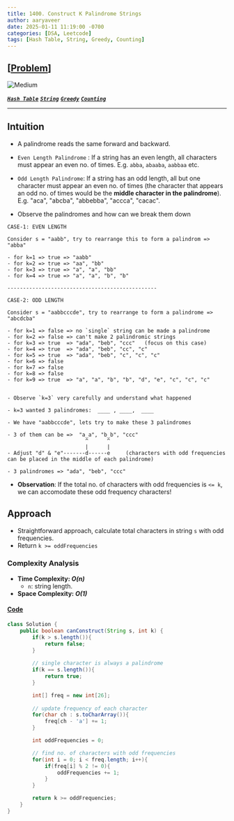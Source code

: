 ```yaml
---
title: 1400. Construct K Palindrome Strings
author: aaryaveer
date: 2025-01-11 11:19:00 -0700
categories: [DSA, Leetcode]
tags: [Hash Table, String, Greedy, Counting]
---
```


## [[Problem](https://leetcode.com/problems/construct-k-palindrome-strings/description/)]

<!-- ![Easy](https://img.shields.io/badge/Easy-green?style=for-the-badge)  -->
![Medium](https://img.shields.io/badge/Medium-yellow?style=for-the-badge)  
<!-- ![Hard](https://img.shields.io/badge/Hard-red?style=for-the-badge) -->

[**_`Hash Table`_**](https://akr2803.github.io/tags/hash-table/) [**_`String`_**](https://akr2803.github.io/tags/string/) [**_`Greedy`_**](https://akr2803.github.io/tags/greedy/) [**_`Counting`_**](https://akr2803.github.io/tags/counting/)

---

## Intuition

- A palindrome reads the same forward and backward.

- `Even Length Palindrome` : If a string has an even length, all characters must appear an even no. of times. E.g. `abba`, `abaaba`, `aabbaa` etc.

- `Odd Length Palindrome`: If a string has an odd length, all but one character must appear an even no. of times (the character that appears an odd no. of times would be the **middle character in the palindrome**). E.g. "aca", "abcba", "abbebba", "accca", "cacac". 

- Observe the palindromes and how can we break them down

```
CASE-1: EVEN LENGTH

Consider s = "aabb", try to rearrange this to form a palindrom => "abba"

- for k=1 => true => "aabb"
- for k=2 => true => "aa", "bb"
- for k=3 => true => "a", "a", "bb"
- for k=4 => true => "a", "a", "b", "b"

------------------------------------------------

CASE-2: ODD LENGTH

Consider s = "aabbcccde", try to rearrange to form a palindrome => "abcdcba"

- for k=1 => false => no `single` string can be made a palindrome  
- for k=2 => false => can't make 2 palindromic strings
- for k=3 => true  => "ada", "beb", "ccc"   (focus on this case)
- for k=4 => true  => "ada", "beb", "cc", "c"
- for k=5 => true  => "ada", "beb", "c", "c", "c"
- for k=6 => false
- for k=7 => false
- for k=8 => false
- for k=9 => true  => "a", "a", "b", "b", "d", "e", "c", "c", "c"


- Observe `k=3` very carefully and understand what happened

- k=3 wanted 3 palindromes:  ____ , ____,  ____ 

- We have "aabbcccde", lets try to make these 3 palindromes

- 3 of them can be =>  "a_a", "b_b", "ccc"
                         ^      ^
                         |      |
- Adjust "d" & "e"-------d------e     (characters with odd frequencies can be placed in the middle of each palindrome)

- 3 palindromes => "ada", "beb", "ccc"
```

- **Observation**: If the total no. of characters with odd frequencies is `<= k`, we can accomodate these odd frequency characters!

## Approach

- Straightforward approach, calculate total characters in string `s` with odd frequencies.
- Return `k >= oddFrequencies`

### Complexity Analysis
- **Time Complexity: _O(n)_**
    - `n`: string length.
- **Space Complexity: _O(1)_**

#### [Code](https://github.com/AKR-2803/DSA-Declassified/blob/main/POTD-Leetcode/January/code/ConstructKPalindromeStrings.java)

```java
class Solution {
    public boolean canConstruct(String s, int k) {
        if(k > s.length()){
            return false;
        }
        
        // single character is always a palindrome
        if(k == s.length()){
            return true;
        }

        int[] freq = new int[26];
        
        // update frequency of each character
        for(char ch : s.toCharArray()){
            freq[ch - 'a'] += 1;
        }

        int oddFrequencies = 0;

        // find no. of characters with odd frequencies
        for(int i = 0; i < freq.length; i++){
            if(freq[i] % 2 != 0){
                oddFrequencies += 1;
            }
        }

        return k >= oddFrequencies;
    }
}
```